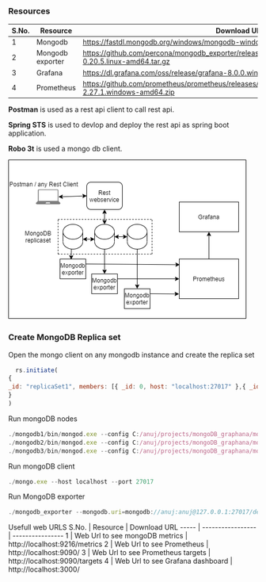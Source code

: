 ### Resources

S.No. | Resource          | Download URL
----- | ----------------- | ----------------
1     | Mongodb           | https://fastdl.mongodb.org/windows/mongodb-windows-x86_64-4.4.6.zip 
2     | Mongodb exporter  | https://github.com/percona/mongodb_exporter/releases/download/v0.20.5/mongodb_exporter-0.20.5.linux-amd64.tar.gz 
3     | Grafana           | https://dl.grafana.com/oss/release/grafana-8.0.0.windows-amd64.zip 
4     | Prometheus        | https://github.com/prometheus/prometheus/releases/download/v2.27.1/prometheus-2.27.1.windows-amd64.zip 

**Postman** is used as a rest api client to call rest api. 

**Spring STS** is used to devlop and deploy the rest api as spring boot application. 

**Robo 3t** is used a mongo db client.

![Deployment Diagram](https://github.com/onlineanuj/demotestapi/blob/master/Untitled%20Diagram.png)

### Create MongoDB Replica set
Open the mongo client on any mongodb instance and create the replica set  
```javascript
  rs.initiate(
{
_id: "replicaSet1", members: [{ _id: 0, host: "localhost:27017" },{ _id: 1, host: "localhost:27018" },{ _id: 2, host: "localhost:27019" }]
}
)
```

Run mongoDB nodes
```javascript
./mongodb1/bin/mongod.exe --config C:/anuj/projects/mongoDB_graphana/mongodb1.conf
./mongodb2/bin/mongod.exe --config C:/anuj/projects/mongoDB_graphana/mongodb2.conf
./mongodb3/bin/mongod.exe --config C:/anuj/projects/mongoDB_graphana/mongodb3.conf
```
Run mongoDB client
```javascript
./mongo.exe --host localhost --port 27017
```
Run MongoDB exporter
```javascript
./mongodb_exporter --mongodb.uri=mongodb://anuj:anuj@127.0.0.1:27017/demodb?ssl=false --web.listen-address=":9216"
```
Usefull web URLS
S.No. | Resource          | Download URL
----- | ----------------- | ----------------
1     | Web Url to see mongoDB metrics | http://localhost:9216/metrics 
2     | Web Url to see Prometheus | http://localhost:9090/
3     | Web Url to see Prometheus targets | http://localhost:9090/targets 
4     | Web Url to see Grafana dashboard | http://localhost:3000/
